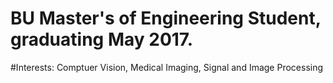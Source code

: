# BU Master's of Engineering Student, graduating May 2017.  
#Interests: Comptuer Vision, Medical Imaging, Signal and Image Processing
